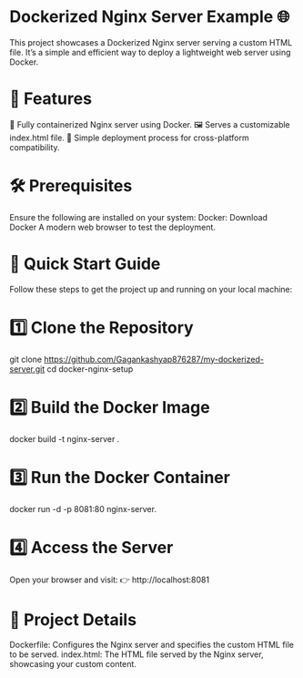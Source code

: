 # Dockerized Nginx Server Example 🌐
This project showcases a Dockerized Nginx server serving a custom HTML file. It’s a simple and efficient way to deploy a lightweight web server using Docker.
# 🎯 Features
🚀 Fully containerized Nginx server using Docker.
🖼️ Serves a customizable index.html file.
🔄 Simple deployment process for cross-platform compatibility.
# 🛠️ Prerequisites
Ensure the following are installed on your system:
Docker: Download Docker
A modern web browser to test the deployment.
# 🚀 Quick Start Guide
Follow these steps to get the project up and running on your local machine:
# 1️⃣ Clone the Repository
git clone https://github.com/Gagankashyap876287/my-dockerized-server.git
cd docker-nginx-setup
# 2️⃣ Build the Docker Image
docker build -t nginx-server .
# 3️⃣ Run the Docker Container
docker run -d -p 8081:80 nginx-server.
# 4️⃣ Access the Server
Open your browser and visit:
👉 http://localhost:8081
# 📂 Project Details
Dockerfile: Configures the Nginx server and specifies the custom HTML file to be served.
index.html: The HTML file served by the Nginx server, showcasing your custom content.

